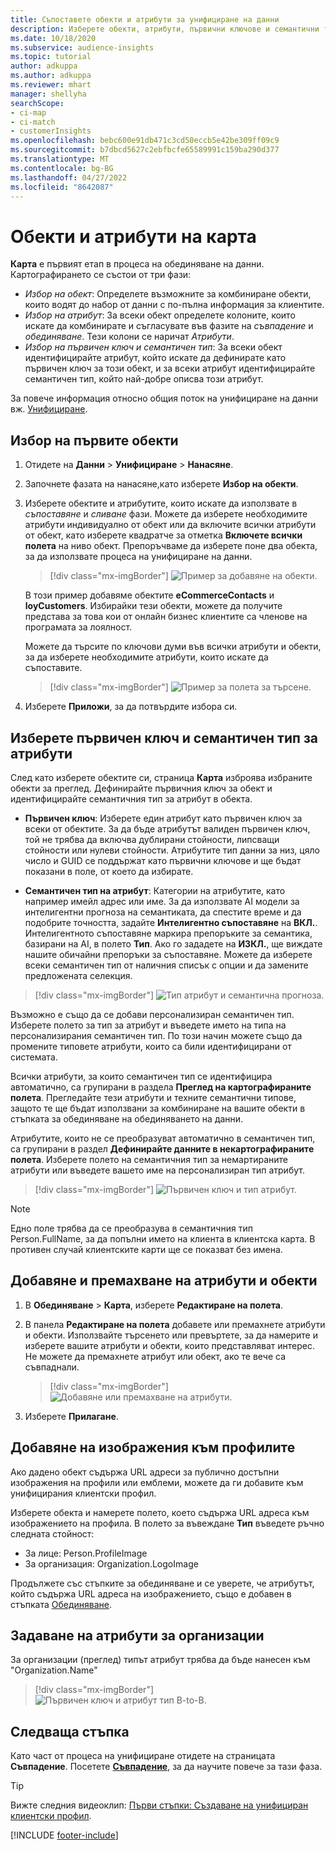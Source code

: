 ```yaml
---
title: Съпоставете обекти и атрибути за унифициране на данни
description: Изберете обекти, атрибути, първични ключове и семантични типове, за да съпоставите данните с единния потребителски профил.
ms.date: 10/18/2020
ms.subservice: audience-insights
ms.topic: tutorial
author: adkuppa
ms.author: adkuppa
ms.reviewer: mhart
manager: shellyha
searchScope:
- ci-map
- ci-match
- customerInsights
ms.openlocfilehash: bebc600e91db471c3cd50eccb5e42be309ff09c9
ms.sourcegitcommit: b7dbcd5627c2ebfbcfe65589991c159ba290d377
ms.translationtype: MT
ms.contentlocale: bg-BG
ms.lasthandoff: 04/27/2022
ms.locfileid: "8642087"
---
```

# <a name="map-entities-and-attributes"></a>Обекти и атрибути на карта

**Карта** е първият етап в процеса на обединяване на данни. Картографирането се състои от три фази:

- *Избор на обект*: Определете възможните за комбиниране обекти, които водят до набор от данни с по-пълна информация за клиентите.
- *Избор на атрибут*: За всеки обект определете колоните, които искате да комбинирате и съгласувате във фазите на *съвпадение* и *обединяване*. Тези колони се наричат *Атрибути*.
- *Избор на първичен ключ и семантичен тип*: За всеки обект идентифицирайте атрибут, който искате да дефинирате като първичен ключ за този обект, и за всеки атрибут идентифицирайте семантичен тип, който най-добре описва този атрибут.

За повече информация относно общия поток на унифициране на данни вж. [Унифициране](data-unification.md).

## <a name="select-the-first-entities"></a>Избор на първите обекти

1. Отидете на **Данни** > **Унифициране** > **Нанасяне**.

2. Започнете фазата на нанасяне,като изберете **Избор на обекти**.

3. Изберете обектите и атрибутите, които искате да използвате в *съпоставяне* и *сливане* фази. Можете да изберете необходимите атрибути индивидуално от обект или да включите всички атрибути от обект, като изберете квадратче за отметка **Включете всички полета** на ниво обект. Препоръчваме да изберете поне два обекта, за да използвате процеса на унифициране на данни.

   > [!div class="mx-imgBorder"]
   > ![Пример за добавяне на обекти.](media/data-manager-configure-map-add-entities-example.png "Пример за добавяне на обекти")

   В този пример добавяме обектите **eCommerceContacts** и **loyCustomers**. Избирайки тези обекти, можете да получите представа за това кои от онлайн бизнес клиентите са членове на програмата за лоялност.
   
   Можете да търсите по ключови думи във всички атрибути и обекти, за да изберете необходимите атрибути, които искате да съпоставите.
   
     > [!div class="mx-imgBorder"]
   > ![Пример за полета за търсене.](media/data-manager-configure-map-search-fields-example.png "Пример за полета за търсене")

4. Изберете **Приложи**, за да потвърдите избора си.

## <a name="select-primary-key-and-semantic-type-for-attributes"></a>Изберете първичен ключ и семантичен тип за атрибути

След като изберете обектите си, страница **Карта** изброява избраните обекти за преглед. Дефинирайте първичния ключ за обект и идентифицирайте семантичния тип за атрибут в обекта.

- **Първичен ключ**: Изберете един атрибут като първичен ключ за всеки от обектите. За да бъде атрибутът валиден първичен ключ, той не трябва да включва дублирани стойности, липсващи стойности или нулеви стойности. Атрибутите тип данни за низ, цяло число и GUID се поддържат като първични ключове и ще бъдат показани в поле, от което да избирате.

- **Семантичен тип на атрибут**: Категории на атрибутите, като например имейл адрес или име. За да използвате AI модели за интелигентни прогноза на семантиката, да спестите време и да подобрите точността, задайте **Интелигентно съпоставяне** на **ВКЛ.**. Интелигентното съпоставяне маркира препоръките за семантика, базирани на AI, в полето **Тип**. Ако го зададете на **ИЗКЛ.**, ще виждате нашите обичайни препоръки за съпоставяне. Можете да изберете всеки семантичен тип от наличния списък с опции и да замените предложената селекция.

> [!div class="mx-imgBorder"]
> ![Тип атрибут и семантична прогноза.](media/data-manager-configure-map-add-attributes-semantic-prediction.png "Тип атрибут и семантична прогноза")

Възможно е също да се добави персонализиран семантичен тип. Изберете полето за тип за атрибут и въведете името на типа на персонализирания семантичен тип. По този начин можете също да промените типовете атрибути, които са били идентифицирани от системата.

Всички атрибути, за които семантичен тип се идентифицира автоматично, са групирани в раздела **Преглед на картографираните полета**. Прегледайте тези атрибути и техните семантични типове, защото те ще бъдат използвани за комбиниране на вашите обекти в стъпката за обединяване на обединяването на данни.

Атрибутите, които не се преобразуват автоматично в семантичен тип, са групирани в раздел **Дефинирайте данните в некартографираните полета**. Изберете полето на семантичния тип за немартираните атрибути или въведете вашето име на персонализиран тип атрибут.

> [!div class="mx-imgBorder"]
> ![Първичен ключ и тип атрибут.](media/data-manager-configure-map-add-attributes.png "Първичен ключ и тип атрибут")

> [!NOTE]
> Едно поле трябва да се преобразува в семантичния тип Person.FullName, за да попълни името на клиента в клиентска карта. В противен случай клиентските карти ще се показват без имена. 

## <a name="add-and-remove-attributes-and-entities"></a>Добавяне и премахване на атрибути и обекти

1. В **Обединяване** > **Карта**, изберете **Редактиране на полета**.

2. В панела **Редактиране на полета** добавете или премахнете атрибути и обекти. Използвайте търсенето или превъртете, за да намерите и изберете вашите атрибути и обекти, които представляват интерес. Не можете да премахнете атрибут или обект, ако те вече са съвпаднали.

   > [!div class="mx-imgBorder"]
   > ![Добавяне или премахване на атрибути.](media/configure-data-map-edit.png "Добавяне или премахване на атрибути")

3. Изберете **Прилагане**.

## <a name="add-images-to-profiles"></a>Добавяне на изображения към профилите

Ако дадено обект съдържа URL адреси за публично достъпни изображения на профили или емблеми, можете да ги добавите към унифицирания клиентски профил.

Изберете обекта и намерете полето, което съдържа URL адреса към изображението на профила. В полето за въвеждане **Тип** въведете ръчно следната стойност: 
- За лице: Person.ProfileImage
- За организация: Organization.LogoImage

Продължете със стъпките за обединяване и се уверете, че атрибутът, който съдържа URL адреса на изображението, също е добавен в стъпката [Обединяване](merge-entities.md).

## <a name="set-attributes-for-organizations"></a>Задаване на атрибути за организации

За организации (преглед) типът атрибут трябва да бъде нанесен към "Organization.Name"
> [!div class="mx-imgBorder"]
> ![Първичен ключ и атрибут тип B-to-B.](media/configure-data-map-edit-b2b.png "Първичен ключ и атрибут тип B-to-B")

## <a name="next-step"></a>Следваща стъпка

Като част от процеса на унифициране отидете на страницата **Съвпадение**. Посетете [**Съвпадение**](match-entities.md), за да научите повече за тази фаза.

> [!TIP]
> Вижте следния видеоклип: [Първи стъпки: Създаване на унифициран клиентски профил](https://youtu.be/oBfGEhucAxs).


[!INCLUDE [footer-include](includes/footer-banner.md)]